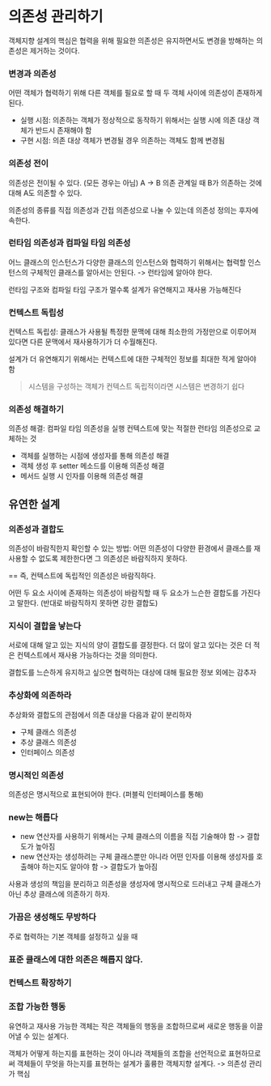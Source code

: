 # 의존성 관리하기

객체지향 설계의 핵심은 협력을 위해 필요한 의존성은 유지하면서도 변경을 방해하는 의존성은 제거하는 것이다.

### 변경과 의존성

어떤 객체가 협력하기 위해 다른 객체를 필요로 할 때 두 객체 사이에 의존성이 존재하게 된다.

* 실행 시점: 의존하는 객체가 정상적으로 동작하기 위해서는 실행 시에 의존 대상 객체가 반드시 존재해야 함
* 구현 시점: 의존 대상 객체가 변경될 경우 의존하는 객체도 함께 변경됨

### 의존성 전이

의존성은 전이될 수 있다. (모든 경우는 아님) A -> B 의존 관계일 때 B가 의존하는 것에 대해 A도 의존할 수 있다.

의존성의 종류를 직접 의존성과 간접 의존성으로 나눌 수 있는데 의존성 정의는 후자에 속한다.

### 런타임 의존성과 컴파일 타임 의존성

어느 클래스의 인스턴스가 다양한 클래스의 인스턴스와 협력하기 위해서는 협력할 인스턴스의 구체적인 클래스를 알아서는 안된다. -> 런타임에 알아야 한다.

런타임 구조와 컴파일 타임 구조가 멀수록 설계가 유연해지고 재사용 가능해진다

### 컨텍스트 독립성

컨텍스트 독립성: 클래스가 사용될 특정한 문맥에 대해 최소한의 가정만으로 이루어져 있다면 다른 문맥에서 재사용하기가 더 수월해진다.

설계가 더 유연해지기 위해서는 컨텍스트에 대한 구체적인 정보를 최대한 적게 알아야 함

> 시스템을 구성하는 객체가 컨텍스트 독립적이라면 시스템은 변경하기 쉽다

### 의존성 해결하기

의존성 해결: 컴파일 타임 의존성을 실행 컨텍스트에 맞는 적절한 런타임 의존성으로 교체하는 것

* 객체를 실행하는 시점에 생성자를 통해 의존성 해결
* 객체 생성 후 setter 메소드를 이용해 의존성 해결
* 메서드 실행 시 인자를 이용해 의존성 해결

## 유연한 설계

### 의존성과 결합도

의존성이 바람직한지 확인할 수 있는 방법: 어떤 의존성이 다양한 환경에서 클래스를 재사용할 수 없도록 제한한다면 그 의존성은 바람직하지 못하다. 

== 즉, 컨텍스트에 독립적인 의존성은 바람직하다.

어떤 두 요소 사이에 존재하는 의존성이 바람직할 때 두 요소가 느슨한 결합도를 가진다고 말한다. (반대로 바람직하지 못하면 강한 결합도)

### 지식이 결합을 낳는다

서로에 대해 알고 있는 지식의 양이 결합도를 결정한다. 더 많이 알고 있다는 것은 더 적은 컨텍스트에서 재사용 가능하다는 것을 의미한다.

결합도를 느슨하게 유지하고 싶으면 협력하는 대상에 대해 필요한 정보 외에는 감추자

### 추상화에 의존하라

추상화와 결합도의 관점에서 의존 대상을 다음과 같이 분리하자

* 구체 클래스 의존성
* 추상 클래스 의존성
* 인터페이스 의존성

### 명시적인 의존성

의존성은 명시적으로 표현되어야 한다. (퍼블릭 인터페이스를 통해)

### new는 해롭다

* new 연산자를 사용하기 위해서는 구체 클래스의 이름을 직접 기술해야 함 -> 결합도가 높아짐
* new 연산자는 생성하려는 구체 클래스뿐만 아니라 어떤 인자를 이용해 생성자를 호출해야 하는지도 알아야 함 -> 결합도가 높아짐

사용과 생성의 책임을 분리하고 의존성을 생성자에 명시적으로 드러내고 구체 클래스가 아닌 추상 클래스에 의존하기 하자.

### 가끔은 생성해도 무방하다

주로 협력하는 기본 객체를 설정하고 싶을 때

### 표준 클래스에 대한 의존은 해롭지 않다.

### 컨텍스트 확장하기

### 조합 가능한 행동

유연하고 재사용 가능한 객체는 작은 객체들의 행동을 조합하므로써 새로운 행동을 이끌어낼 수 있는 설계다. 

객체가 어떻게 하는지를 표현하는 것이 아니라 객체들의 조합을 선언적으로 표현하므로써 객체들이 무엇을 하는지를 표현하는 설계가 훌륭한 객체지향 설계다. -> 의존성 관리가 핵심

